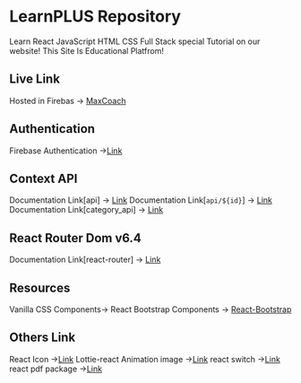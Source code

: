 # LearnPLUS Repository
Learn React JavaScript HTML CSS Full Stack special Tutorial on our website!
This Site Is Educational Platfrom!

## Live Link
Hosted in Firebas -> [MaxCoach](https://learning-website-client-f3d12.firebaseapp.com/)

## Authentication 
Firebase Authentication ->[Link](https://firebase.google.com/?gclid=CMjz_6LY_voCFQ52jgodZVUEqQ&gclsrc=ds) 

## Context API
Documentation Link[api] -> [Link](https://learning-website-server-6mwrj7lm3-bappysheikh1.vercel.app/turorial/All)
Documentation Link[`api/${id}`] -> [Link](`https://learning-website-server-bappysheikh1.vercel.app/category/${params.id}`)
Documentation Link[category_api] -> [Link](https://learning-website-server-nu.vercel.app/tutorial)

## React Router Dom v6.4 
Documentation Link[react-router] -> [Link](https://reactrouter.com/en/main/start/overview)

## Resources 
Vanilla CSS Components->
React Bootstrap Components -> 
[React-Bootstrap](https://react-bootstrap.github.io/)

## Others Link
React Icon ->[Link](https://react-icons.github.io/react-icons/)
Lottie-react Animation image ->[Link](https://lottiefiles.com/) 
react switch ->[Link](https://www.npmjs.com/package/react-switch)
react pdf package ->[Link](https://react-pdf.org/)

